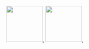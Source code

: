 <div id="header" align="center">
  <img src="https://media.giphy.com/media/v1.Y2lkPTc5MGI3NjExY2M0OHl5aWV1bmNjeThtNmkzeTFna3JzemhxenQwbXQ3a3l0a3RyOSZlcD12MV9zdGlja2Vyc19zZWFyY2gmY3Q9cw/YPJ5gi3MZzSjhtQTIk/giphy.gif" width="100"/>,
  <img src="https://media.giphy.com/media/v1.Y2lkPTc5MGI3NjExY2M0OHl5aWV1bmNjeThtNmkzeTFna3JzemhxenQwbXQ3a3l0a3RyOSZlcD12MV9zdGlja2Vyc19zZWFyY2gmY3Q9cw/YPJ5gi3MZzSjhtQTIk/giphy.gif" width="100"/>,
</div>
